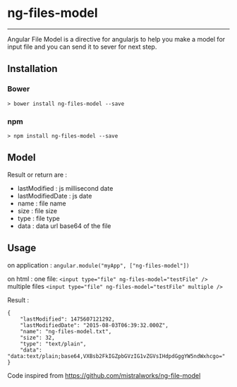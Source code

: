 # ng-files-model
----
Angular File Model is a directive for angularjs to help you make a model for input file and you can send it to sever for next step.

## Installation
### Bower
`> bower install ng-files-model --save`
### npm
`> npm install ng-files-model --save`

## Model
Result or return are :
* lastModified : js millisecond date
* lastModifiedDate : js date
* name : file name
* size : file size
* type : file type
* data : data url base64 of the file

## Usage
on application :
`angular.module("myApp", ["ng-files-model"])`

on html :
one file:
`<input type="file" ng-files-model="testFile" />`
multiple files
`<input type="file" ng-files-model="testFile" multiple />`

Result :


    {
        "lastModified": 1475607121292,
        "lastModifiedDate": "2015-08-03T06:39:32.000Z",
        "name": "ng-files-model.txt",
        "size": 32,
        "type": "text/plain",
        "data": "data:text/plain;base64,VXBsb2FkIGZpbGVzIG1vZGVsIHdpdGggYW5ndWxhcgo="
    }
   

Code inspired from https://github.com/mistralworks/ng-file-model